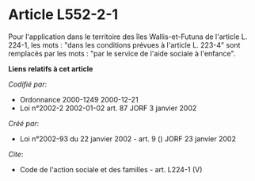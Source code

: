 # Article L552-2-1

Pour l'application dans le territoire des îles Wallis-et-Futuna de l'article L. 224-1, les mots : "dans les conditions
prévues à l'article L. 223-4" sont remplacés par les mots : "par le service de l'aide sociale à l'enfance".

**Liens relatifs à cet article**

_Codifié par_:

  - Ordonnance 2000-1249 2000-12-21
  - Loi n°2002-2 2002-01-02 art. 87 JORF 3 janvier 2002

_Créé par_:

  - Loi n°2002-93 du 22 janvier 2002 - art. 9 () JORF 23 janvier 2002

_Cite_:

  - Code de l'action sociale et des familles - art. L224-1 (V)
